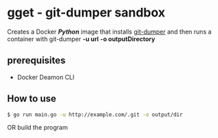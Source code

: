# gget - git-dumper sandbox
Creates a Docker ***Python*** image that installs [git-dumper](https://github.com/arthaud/git-dumper) and then runs a container with git-dumper **-u url** **-o outputDirectory**

## prerequisites

* Docker Deamon CLI

## How to use 
```bash
$ go run main.go -u http://example.com/.git -o output/dir
```
OR build the program
